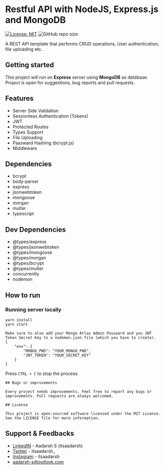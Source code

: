 # Restful API with NodeJS, Express.js and MongoDB

[![License: MIT](https://img.shields.io/badge/License-MIT-yellow.svg)](https://github.com/Itsaadarsh/nodeJS-express-postgreSQL/blob/master/LICENSE)
![GitHub repo size](https://img.shields.io/github/repo-size/Itsaadarsh/nodeJS-express-postgreSQL)

A REST API template that performs CRUD operations, User authentication, file uploading etc.

## Getting started

This project will run on **Express** server using **MongoDB** as database. Project is open for suggestions, bug reports and pull requests.

## Features

- Server Side Validation
- Sessionless Authentication (Tokens)
- JWT
- Protected Routes
- Types Support
- File Uploading
- Passward Hashing (bcrypt.js)
- Middleware

## Dependencies

- bcrypt
- body-parser
- express
- jsonwebtoken
- mongoose
- morgan
- multer
- typescript

## Dev Dependencies

- @types/express
- @types/jsonwebtoken
- @types/mongoose
- @types/morgan
- @types/bcrypt
- @types/multer
- concurrently
- nodemon

## How to run

### Running server locally

```
yarn install
yarn start
```

```
Make sure to also add your Mongo Atlas Admin Passward and you JWT Token Secret Key to a nodemon.json file (which you have to create).
{
    "env": {
        "MONGO_PWD": "YOUR_MONGO_PWD",
        "JWT_TOKEN": "YOUR_SECRET_KEY"
    }
}
```

Press `CTRL + C` to stop the process.

```
## Bugs or improvements

Every project needs improvements, Feel free to report any bugs or improvements. Pull requests are always welcomed.

## License

This project is open-sourced software licensed under the MIT License. See the LICENSE file for more information.
```

## Support & Feedbacks

- [LinkedIN](https://www.linkedin.com/in/itsaadarsh/ 'Linkedin') - Aadarsh S (itsaadarsh)
- [Twitter](https://www.twitter.com/itsaadarsh_ 'Twitter') - itsaadarsh\_
- [Instagram](https://www.instagram.com/itsaadarsh/ '@itsaadarsh') - itsaadarsh
- aadarsh-s@outlook.com
